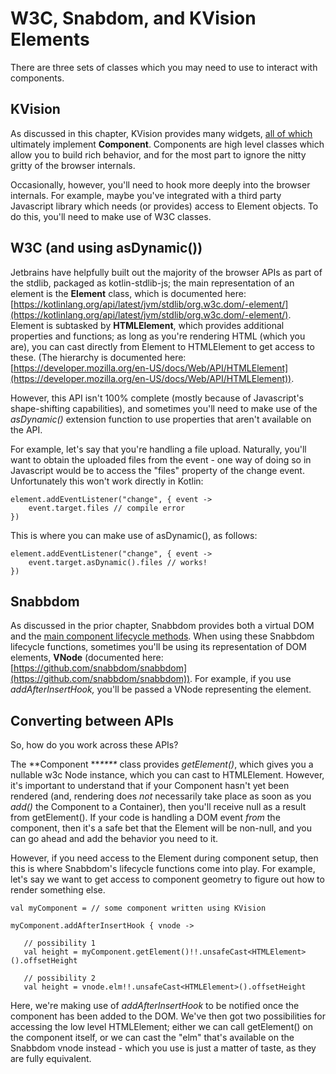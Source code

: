 # W3C, Snabdom, and KVision Elements

There are three sets of classes which you may need to use to interact with components.&#x20;

## KVision

As discussed in this chapter, KVision provides many widgets, [all of which](basic-components.md) ultimately implement **Component**. Components are high level classes which allow you to build rich behavior, and for the most part to ignore the nitty gritty of the browser internals.

Occasionally, however, you'll need to hook more deeply into the browser internals. For example, maybe you've integrated with a third party Javascript library which needs (or provides) access to Element objects. To do this, you'll need to make use of W3C classes.

## W3C (and using asDynamic())

Jetbrains have helpfully built out the majority of the browser APIs as part of the stdlib, packaged as kotlin-stdlib-js; the main representation of an element is the **Element** class, which is documented here: [https://kotlinlang.org/api/latest/jvm/stdlib/org.w3c.dom/-element/](https://kotlinlang.org/api/latest/jvm/stdlib/org.w3c.dom/-element/). Element is subtasked by **HTMLElement**, which provides additional properties and functions;  as long as you're rendering HTML (which you are), you can cast directly from Element to HTMLElement to get access to these. (The hierarchy is documented here: [https://developer.mozilla.org/en-US/docs/Web/API/HTMLElement](https://developer.mozilla.org/en-US/docs/Web/API/HTMLElement)).

However, this API isn't 100% complete (mostly because of Javascript's shape-shifting capabilities), and sometimes you'll need to make use of the _asDynamic()_ extension function to use properties that aren't available on the API.

For example, let's say that you're handling a file upload.  Naturally, you'll want to obtain the uploaded files from the event - one way of doing so in Javascript would be to access the "files" property of the change event. Unfortunately this won't work directly in Kotlin:

```
element.addEventListener("change", { event ->
    event.target.files // compile error
})
```

This is where you can make use of asDynamic(), as follows:

```
element.addEventListener("change", { event ->
    event.target.asDynamic().files // works!
})
```

## Snabbdom

As discussed in the prior chapter, Snabbdom provides both a virtual DOM and the [main component lifecycle methods](dom-bindings.md). When using these Snabbdom lifecycle functions, sometimes you'll be using its representation of DOM elements, **VNode** (documented here: [https://github.com/snabbdom/snabbdom](https://github.com/snabbdom/snabbdom)). For example, if you use _addAfterInsertHook,_ you'll be passed a VNode representing the element.

## Converting between APIs

So, how do you work across these APIs?

The **Component **_****_ class provides _getElement()_, which gives you a nullable w3c Node instance, which you can cast to HTMLElement. However, it's important to understand that if your Component hasn't yet been rendered (and, rendering does _not_ necessarily take place as soon as you _add()_ the Component to a Container), then you'll receive null as a result from getElement(). If your code is handling a DOM event _from_ the component, then it's a safe bet that the Element will be non-null, and you can go ahead and add the behavior you need to it.

However, if you need access to the Element during component setup, then this is where Snabbdom's lifecycle functions come into play. For example, let's say we want to get access to component geometry to figure out how to render something else.

```
val myComponent = // some component written using KVision 

myComponent.addAfterInsertHook { vnode ->

   // possibility 1
   val height = myComponent.getElement()!!.unsafeCast<HTMLElement>().offsetHeight
      
   // possibility 2
   val height = vnode.elm!!.unsafeCast<HTMLElement>().offsetHeight
```

Here, we're making use of _addAfterInsertHook_ to be notified once the component has been added to the DOM. We've then got two possibilities for accessing the low level HTMLElement; either we can call getElement() on the component itself, or we can cast the "elm" that's available on the Snabbdom vnode instead - which you use is just a matter of taste, as they are fully equivalent.
